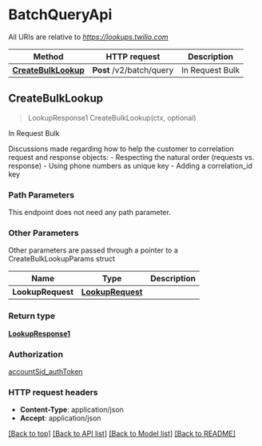 # BatchQueryApi

All URIs are relative to *https://lookups.twilio.com*

Method | HTTP request | Description
------------- | ------------- | -------------
[**CreateBulkLookup**](BatchQueryApi.md#CreateBulkLookup) | **Post** /v2/batch/query | In Request Bulk



## CreateBulkLookup

> LookupResponse1 CreateBulkLookup(ctx, optional)

In Request Bulk

Discussions made regarding how to help the customer to correlation request and response objects: - Respecting the natural order (requests vs. response) - Using phone numbers as unique key - Adding a correlation_id key

### Path Parameters

This endpoint does not need any path parameter.

### Other Parameters

Other parameters are passed through a pointer to a CreateBulkLookupParams struct


Name | Type | Description
------------- | ------------- | -------------
**LookupRequest** | [**LookupRequest**](LookupRequest.md) | 

### Return type

[**LookupResponse1**](LookupResponse1.md)

### Authorization

[accountSid_authToken](../README.md#accountSid_authToken)

### HTTP request headers

- **Content-Type**: application/json
- **Accept**: application/json

[[Back to top]](#) [[Back to API list]](../README.md#documentation-for-api-endpoints)
[[Back to Model list]](../README.md#documentation-for-models)
[[Back to README]](../README.md)

